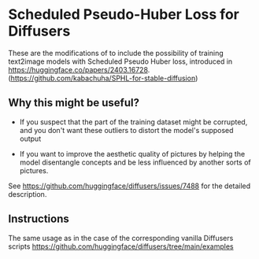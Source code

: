 # Scheduled Pseudo-Huber Loss for Diffusers

These are the modifications of to include the possibility of training text2image models with Scheduled Pseudo Huber loss, introduced in https://huggingface.co/papers/2403.16728. (https://github.com/kabachuha/SPHL-for-stable-diffusion)

## Why this might be useful?

- If you suspect that the part of the training dataset might be corrupted, and you don't want these outliers to distort the model's supposed output

- If you want to improve the aesthetic quality of pictures by helping the model disentangle concepts and be less influenced by another sorts of pictures.

See https://github.com/huggingface/diffusers/issues/7488 for the detailed description.

## Instructions

The same usage as in the case of the corresponding vanilla Diffusers scripts https://github.com/huggingface/diffusers/tree/main/examples
